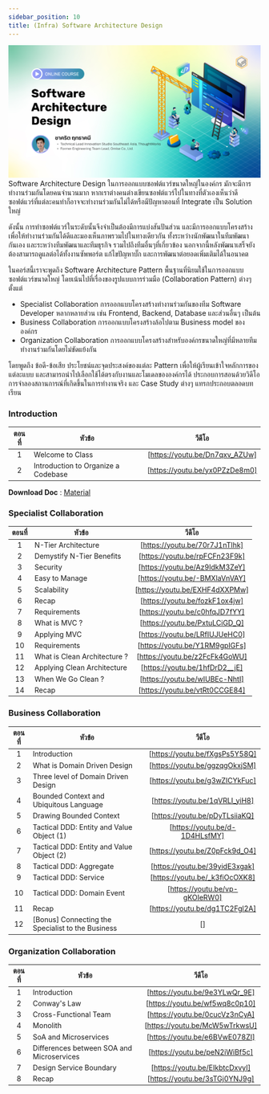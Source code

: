 ```yaml
---
sidebar_position: 10
title: (Infra) Software Architecture Design
---
```


![Cover](./img/cover_software_architecture.png)
Software Architecture Design
ในการออกแบบซอฟต์แวร์ขนาดใหญ่ในองค์กร มักจะมีการทำงานร่วมกันโดยคนจำนวนมาก หากเราต่างคนต่างเขียนซอฟต์แวร์ไปในทางที่ตัวเองเห็นว่าดี ซอฟต์แวร์ที่แต่ละคนทำก็อาจจะทำงานร่วมกันไม่ได้หรือมีปัญหาตอนที่ Integrate เป็น Solution ใหญ่

ดังนั้น การทำซอฟต์แวร์ในระดับนั้นจึงจำเป็นต้องมีการแบ่งสันปันส่วน และมีการออกแบบโครงสร้างเพื่อให้ทำงานร่วมกันได้ดีและมองเห็นภาพรวมไปในทางเดียวกัน ทั้งระหว่างนักพัฒนาในทีมพัฒนากันเอง และระหว่างทีมพัฒนาและทีมธุรกิจ รวมไปถึงทีมอื่นๆที่เกี่ยวข้อง นอกจากนี้หลังพัฒนาเสร็จยังต้องสามารถดูแลต่อได้ทั้งงานซัพพอร์ต แก้ไขปัญหาบั๊ก และการพัฒนาต่อยอดเพิ่มเติมได้ในอนาคต

ในคอร์สนี้เราจะพูดถึง Software Architecture Pattern พื้นฐานที่นิยมใช้ในการออกแบบซอฟต์แวร์ขนาดใหญ่ โดยเน้นไปที่เรื่องของรูปแบบการร่วมมือ (Collaboration Pattern) ต่างๆ ตั้งแต่

- Specialist Collaboration การออกแบบโครงสร้างทำงานร่วมกันของทีม Software Developer หลากหลายส่วน เช่น Frontend, Backend, Database และส่วนอื่นๆ เป็นต้น
- Business Collaboration การออกแบบโครงสร้างล้อไปตาม Business model ขององค์กร
- Organization Collaboration การออกแบบโครงสร้างสำหรับองค์กรขนาดใหญ่ที่มีหลายทีมทำงานร่วมกันโดยไม่ขัดแย้งกัน

โดยพูดถึง ข้อดี-ข้อเสีย ประโยชน์และจุดประสงค์ของแต่ละ Pattern เพื่อให้ผู้เรียนเข้าใจหลักการของแต่ละแบบ และสามารถนำไปเลือกใช้ได้ตรงกับงานและโมเดลขององค์กรได้ ประกอบการสอนด้วยวิดีโอการจำลองสถานการณ์ที่เกิดขึ้นในการทำงานจริง และ Case Study ต่างๆ แทรกประกอบตลอดบทเรียน

### Introduction

| ตอนที่ | หัวข้อ                              |             วีดีโอ             |
| :----: | ----------------------------------- | :----------------------------: |
|   1    | Welcome to Class                    | [https://youtu.be/Dn7qxv_AZUw] |
|   2    | Introduction to Organize a Codebase | [https://youtu.be/yx0PZzDe8m0] |

**Download Doc** : [Material](./Document/Infra_software-architecture-design/Material.pdf)

### Specialist Collaboration

| ตอนที่ | หัวข้อ                       |             วีดีโอ             |
| :----: | ---------------------------- | :----------------------------: |
|   1    | N-Tier Architecture          | [https://youtu.be/70r7J1nTlhk] |
|   2    | Demystify N-Tier Benefits    | [https://youtu.be/rpFCFn23F9k] |
|   3    | Security                     | [https://youtu.be/Az9IdkM3ZeY] |
|   4    | Easy to Manage               | [https://youtu.be/-BMXlaVnVAY] |
|   5    | Scalability                  | [https://youtu.be/EXHF4dXXPMw] |
|   6    | Recap                        | [https://youtu.be/fozkF1ox4jw] |
|   7    | Requirements                 | [https://youtu.be/c0hfqJD7fYY] |
|   8    | What is MVC ?                | [https://youtu.be/PxtuLCiGD_Q] |
|   9    | Applying MVC                 | [https://youtu.be/LRfIUJUeHC0] |
|   10   | Requirements                 | [https://youtu.be/Y1RM9gpIGFs] |
|   11   | What is Clean Architecture ? | [https://youtu.be/z2FcFk4GoWU] |
|   12   | Applying Clean Architecture  | [https://youtu.be/1hfDrD2__jE] |
|   13   | When We Go Clean ?           | [https://youtu.be/wIUBEc-NhtI] |
|   14   | Recap                        | [https://youtu.be/vtRt0CCGE84] |

### Business Collaboration

| ตอนที่ | หัวข้อ                                            |             วีดีโอ             |
| :----: | ------------------------------------------------- | :----------------------------: |
|   1    | Introduction                                      | [https://youtu.be/fXgsPs5Y58Q] |
|   2    | What is Domain Driven Design                      | [https://youtu.be/ggzqgOkxjSM] |
|   3    | Three level of Domain Driven Design               | [https://youtu.be/g3wZICYkFuc] |
|   4    | Bounded Context and Ubiquitous Language           | [https://youtu.be/1qVRLI_yiH8] |
|   5    | Drawing Bounded Context                           | [https://youtu.be/pDyTLsiiaKQ] |
|   6    | Tactical DDD: Entity and Value Object (1)         | [https://youtu.be/d-1D4HLsfMY] |
|   7    | Tactical DDD: Entity and Value Object (2)         | [https://youtu.be/Z0pFck9d_O4] |
|   8    | Tactical DDD: Aggregate                           | [https://youtu.be/39yidE3xgak] |
|   9    | Tactical DDD: Service                             | [https://youtu.be/_k3fiOcOXK8] |
|   10   | Tactical DDD: Domain Event                        | [https://youtu.be/vp-gKOIeRW0] |
|   11   | Recap                                             | [https://youtu.be/dg1TC2Fgl2A] |
|   12   | [Bonus] Connecting the Specialist to the Business |               []               |

### Organization Collaboration

| ตอนที่ | หัวข้อ                                    |             วีดีโอ             |
| :----: | ----------------------------------------- | :----------------------------: |
|   1    | Introduction                              | [https://youtu.be/9e3YLwQr_9E] |
|   2    | Conway's Law                              | [https://youtu.be/wf5wq8c0p10] |
|   3    | Cross-Functional Team                     | [https://youtu.be/0cucVz3nCyA] |
|   4    | Monolith                                  | [https://youtu.be/McW5wTrkwsU] |
|   5    | SoA and Microservices                     | [https://youtu.be/e6BVwE078ZI] |
|   6    | Differences between SOA and Microservices | [https://youtu.be/peN2iWiBf5c] |
|   7    | Design Service Boundary                   | [https://youtu.be/EIkbtcDxvyI] |
|   8    | Recap                                     | [https://youtu.be/3sTGj0YNJ9g] |
